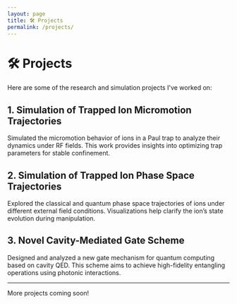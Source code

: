 ```yaml
---
layout: page
title: 🛠️ Projects
permalink: /projects/
---
```


# 🛠️ Projects

Here are some of the research and simulation projects I've worked on:

## 1. Simulation of Trapped Ion Micromotion Trajectories
Simulated the micromotion behavior of ions in a Paul trap to analyze their dynamics under RF fields. This work provides insights into optimizing trap parameters for stable confinement.

## 2. Simulation of Trapped Ion Phase Space Trajectories
Explored the classical and quantum phase space trajectories of ions under different external field conditions. Visualizations help clarify the ion’s state evolution during manipulation.

## 3. Novel Cavity-Mediated Gate Scheme
Designed and analyzed a new gate mechanism for quantum computing based on cavity QED. This scheme aims to achieve high-fidelity entangling operations using photonic interactions.

---

More projects coming soon!

